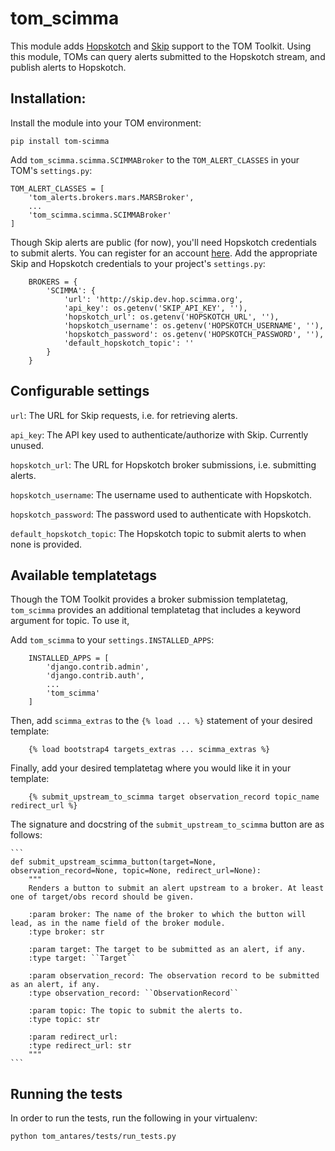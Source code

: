 # tom_scimma
This module adds [Hopskotch](https://scimma.org/projects.html) and [Skip](http://skip.dev.hop.scimma.org/api/)
support to the TOM Toolkit. Using this module, TOMs can query alerts submitted to the Hopskotch stream, and publish
alerts to Hopskotch.

## Installation:

Install the module into your TOM environment:

    pip install tom-scimma

Add `tom_scimma.scimma.SCIMMABroker` to the `TOM_ALERT_CLASSES` in your TOM's `settings.py`:

    TOM_ALERT_CLASSES = [
        'tom_alerts.brokers.mars.MARSBroker',
        ...
        'tom_scimma.scimma.SCIMMABroker'
    ]

Though Skip alerts are public (for now), you'll need Hopskotch credentials to submit alerts. You can register for an
account [here](https://admin.dev.hop.scimma.org/hopauth/login?next=/hopauth/). Add the appropriate Skip and Hopskotch
credentials to your project's `settings.py`:

```
    BROKERS = {
        'SCIMMA': {
            'url': 'http://skip.dev.hop.scimma.org',
            'api_key': os.getenv('SKIP_API_KEY', ''),
            'hopskotch_url': os.getenv('HOPSKOTCH_URL', ''),
            'hopskotch_username': os.getenv('HOPSKOTCH_USERNAME', ''),
            'hopskotch_password': os.getenv('HOPSKOTCH_PASSWORD', ''),
            'default_hopskotch_topic': ''
        }
    }
```

## Configurable settings

``url``: The URL for Skip requests, i.e. for retrieving alerts.

``api_key``: The API key used to authenticate/authorize with Skip. Currently unused.

``hopskotch_url``: The URL for Hopskotch broker submissions, i.e. submitting alerts.

``hopskotch_username``: The username used to authenticate with Hopskotch.

``hopskotch_password``: The password used to authenticate with Hopskotch.

``default_hopskotch_topic``: The Hopskotch topic to submit alerts to when none is provided.

## Available templatetags

Though the TOM Toolkit provides a broker submission templatetag, `tom_scimma` provides an additional templatetag that
includes a keyword argument for topic. To use it, 

Add `tom_scimma` to your `settings.INSTALLED_APPS`:

```
    INSTALLED_APPS = [
        'django.contrib.admin',
        'django.contrib.auth',
        ...
        'tom_scimma'
    ]
```

Then, add `scimma_extras` to the `{% load ... %}` statement of your desired template:

```
    {% load bootstrap4 targets_extras ... scimma_extras %}
```

Finally, add your desired templatetag where you would like it in your template:

```
    {% submit_upstream_to_scimma target observation_record topic_name redirect_url %}
```

The signature and docstring of the `submit_upstream_to_scimma` button are as follows:

    ```
    def submit_upstream_scimma_button(target=None, observation_record=None, topic=None, redirect_url=None):
        """
        Renders a button to submit an alert upstream to a broker. At least one of target/obs record should be given.

        :param broker: The name of the broker to which the button will lead, as in the name field of the broker module.
        :type broker: str

        :param target: The target to be submitted as an alert, if any.
        :type target: ``Target``

        :param observation_record: The observation record to be submitted as an alert, if any.
        :type observation_record: ``ObservationRecord``

        :param topic: The topic to submit the alerts to.
        :type topic: str

        :param redirect_url:
        :type redirect_url: str
        """
    ```

## Running the tests

In order to run the tests, run the following in your virtualenv:

`python tom_antares/tests/run_tests.py`
